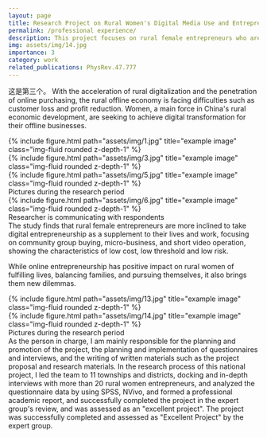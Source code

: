 ```yaml
---
layout: page
title: Research Project on Rural Women's Digital Media Use and Entrepreneurial Practices
permalink: /professional experience/
description: This project focuses on rural female entrepreneurs who are engaged in digital practices in the era of digital economic transformation, takes their digital media use process as a research entry point, explores their practice of digital entrepreneurship using digital media, analyzes the opportunities and challenges of digital entrepreneurship for rural female entrepreneurs, and proposes strategies and opinions for them to better carry out their digital practices.
img: assets/img/14.jpg
importance: 3
category: work
related_publications: PhysRev.47.777
---
```

这是第三个。
With the acceleration of rural digitalization and the penetration of online purchasing, the rural offline economy is facing difficulties such as customer loss and profit reduction. Women, a main force in China's rural economic development, are seeking to achieve digital transformation for their offline businesses. 

<div class="row">
    <div class="col-sm mt-3 mt-md-0">
        {% include figure.html path="assets/img/1.jpg" title="example image" class="img-fluid rounded z-depth-1" %}
    </div>
    <div class="col-sm mt-3 mt-md-0">
        {% include figure.html path="assets/img/3.jpg" title="example image" class="img-fluid rounded z-depth-1" %}
    </div>
    <div class="col-sm mt-3 mt-md-0">
        {% include figure.html path="assets/img/5.jpg" title="example image" class="img-fluid rounded z-depth-1" %}
    </div>
</div>
<div class="caption">
Pictures during the research period
</div>
<div class="row">
    <div class="col-sm mt-3 mt-md-0">
        {% include figure.html path="assets/img/6.jpg" title="example image" class="img-fluid rounded z-depth-1" %}
    </div>
</div>
<div class="caption">
    Researcher is communicating with respondents
</div>
The study finds that rural female entrepreneurs are more inclined to take digital entrepreneurship as a supplement to their lives and work, focusing on community group buying, micro-business, and short video operation, showing the characteristics of low cost, low threshold and low risk.

While online entrepreneurship has positive impact on rural women of fulfilling lives, balancing families, and pursuing themselves, it also brings them new dilemmas.


<div class="row justify-content-sm-center">
    <div class="col-sm-8 mt-3 mt-md-0">
        {% include figure.html path="assets/img/13.jpg" title="example image" class="img-fluid rounded z-depth-1" %}
    </div>
    <div class="col-sm-4 mt-3 mt-md-0">
        {% include figure.html path="assets/img/14.jpg" title="example image" class="img-fluid rounded z-depth-1" %}
    </div>
</div>
<div class="caption">
    Pictures during the research period
</div>
As the person in charge, I am mainly responsible for the planning and promotion of the project, the planning and implementation of questionnaires and interviews,  and the 
writing of written materials such as the project proposal and research materials.
In the research process of this national project, I led the team to 11 townships and districts, docking and in-depth interviews with more than 20 rural women entrepreneurs, 
and analyzed the questionnaire data by using SPSS, NVivo, and formed a professional academic report,  and successfully completed the project in the expert group's review, 
and was assessed as an "excellent project". The project was successfully completed and assessed as "Excellent Project" by the expert group.

